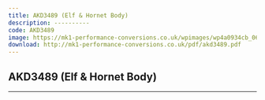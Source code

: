 ```yaml
---
title: AKD3489 (Elf & Hornet Body)
description: ----------
code: AKD3489
image: https://mk1-performance-conversions.co.uk/wpimages/wp4a0934cb_06.png
download: http://mk1-performance-conversions.co.uk/pdf/akd3489.pdf
---
```


<!-- Content of the page -->

## AKD3489 (Elf & Hornet Body)

----------
